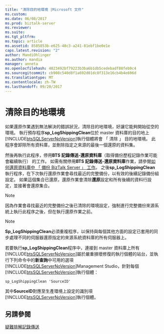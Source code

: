 ```yaml
---
title: "清除目的地環境 |Microsoft 文件"
ms.custom: 
ms.date: 06/08/2017
ms.prod: biztalk-server
ms.reviewer: 
ms.suite: 
ms.tgt_pltfrm: 
ms.topic: article
ms.assetid: 8585853b-e625-48c3-a241-81ebf1be0e1e
caps.latest.revision: "2"
author: MandiOhlinger
ms.author: mandia
manager: anneta
ms.openlocfilehash: 4023492bf79223b3ba6b1db5cedebadf88feb9c4
ms.sourcegitcommit: cb908c540d8f1a692d01dc8f313e16cb4b4e696d
ms.translationtype: MT
ms.contentlocale: zh-TW
ms.lasthandoff: 09/20/2017
---
```

# <a name="cleaning-the-destination-environment"></a>清除目的地環境
如果還原作業遇到無法解決的錯誤狀況，清除目的地環境，好讓它能夠開始從空的環境。 執行預存程序**sp_LogShippingClean**位於 master 資料庫的目的地上[!INCLUDE[btsSQLServerNoVersion](../includes/btssqlservernoversion-md.md)]執行個體將會 「 清除 」 目的地環境。 此程序會卸除所有資料庫，並刪除指定之來源的最後一個還原的資料集。  
  
 然後再執行此程序，停用**BTS 記錄傳送-還原資料庫**（取得備份歷程記錄作業可能會繼續執行） 的工作。 如需有關停用**BTS 記錄傳送-還原資料庫**作業，請參閱[如何還原資料庫中 「 備份 BizTalk Server 」 工作](../technical-guides/how-to-restore-databases-in-the-backup-biztalk-server-job.md)。 之後**sp_LogShippingClean**執行程序，在下次執行還原作業會尋找最近的完整備份，以有效的後續記錄備份組設定。 如果這個集合已還原，還原作業會清除**還原**設定和所有後續的資料行設定，並接著會還原集合。  
  
> [!NOTE]  
>  因為作業會尋找最近的完整備份之後已清除的環境設定，強制進行完整備份來源系統上執行此程序之後，但在執行還原作業之前。  
  
> [!NOTE]  
>  **Sp_LogShippingClean**必須重複程序，以保持與每個其他方面的設定已套用的同步處理不同的伺服器還原指定的來源系統資料庫的所有伺服器上。  
  
 若要執行**sp_LogShippingClean**程序中，連接到 master 資料庫上所有[!INCLUDE[btsSQLServerNoVersion](../includes/btssqlservernoversion-md.md)]屬於嚴重損壞修復的執行個體的站台，並執行下列命令中的**新查詢**中可用的選項[!INCLUDE[btsSQLServerNoVersion](../includes/btssqlservernoversion-md.md)]Management Studio，針對每個[!INCLUDE[btsSQLServerNoVersion](../includes/btssqlservernoversion-md.md)]執行個體：  
  
```  
sp_LogShippingClean 'SourceID'  
```  
  
 其中**SourceID**對應至生產環境上設定的識別項[!INCLUDE[btsSQLServerNoVersion](../includes/btssqlservernoversion-md.md)]執行個體。  
  
## <a name="see-also"></a>另請參閱  
 [疑難排解記錄傳送](../technical-guides/troubleshooting-log-shipping.md)